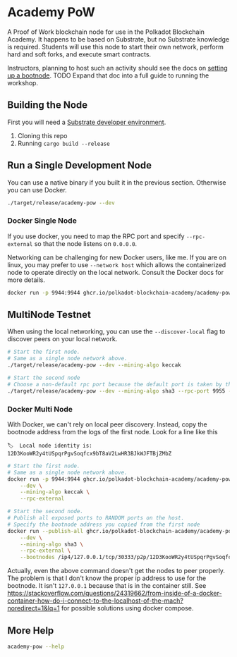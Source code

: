 # Academy PoW

A Proof of Work blockchain node for use in the Polkadot Blockchain Academy.
It happens to be based on Substrate, but no Substrate knowledge is required.
Students will use this node to start their own network, perform hard and soft forks, and execute smart contracts.

Instructors, planning to host such an activity should see the docs on [setting up a bootnode](./SettingUpTheBootnode.md). TODO Expand that doc into a full guide to running the workshop.

## Building the Node

First you will need a [Substrate developer environment](https://docs.substrate.io/install/).

1. Cloning this repo
2. Running `cargo build --release`

## Run a Single Development Node

You can use a native binary if you built it in the previous section. Otherwise you can use Docker.

```sh
./target/release/academy-pow --dev
```

### Docker Single Node

If you use docker, you need to map the RPC port and specify `--rpc-external` so that the node listens on `0.0.0.0`.

Networking can be challenging for new Docker users, like me. If you are on linux, you may prefer to use `--network host` which allows the containerized node to operate directly on the local network. Consult the Docker docs for more details.

```sh
docker run -p 9944:9944 ghcr.io/polkadot-blockchain-academy/academy-pow:main --dev --rpc-external
```

## MultiNode Testnet

When using the local networking, you can use the `--discover-local` flag to discover peers on your local network.

```sh
# Start the first node.
# Same as a single node network above.
./target/release/academy-pow --dev --mining-algo keccak

# Start the second node
# Choose a non-default rpc port because the default port is taken by the first node.
./target/release/academy-pow --dev --mining-algo sha3 --rpc-port 9955 --discover-local
```

### Docker Multi Node

With Docker, we can't rely on local peer discovery. Instead, copy the bootnode address from the logs of the first node.
Look for a line like this

```
🏷  Local node identity is: 12D3KooWR2y4tUSpqrPgvSoqfcx9bT8aV2LwHR3BJkWJFTBjZMbZ 
```

```sh
# Start the first node.
# Same as a single node network above.
docker run -p 9944:9944 ghcr.io/polkadot-blockchain-academy/academy-pow:main \
    --dev \
    --mining-algo keccak \
    --rpc-external

# Start the second node.
# Publish all exposed ports to RANDOM ports on the host.
# Specify the bootnode address you copied from the first node
docker run --publish-all ghcr.io/polkadot-blockchain-academy/academy-pow:main \
    --dev \
    --mining-algo sha3 \
    --rpc-external \
    --bootnodes /ip4/127.0.0.1/tcp/30333/p2p/12D3KooWR2y4tUSpqrPgvSoqfcx9bT8aV2LwHR3BJkWJFTBjZMbZ

```

Actually, even the above command doesn't get the nodes to peer properly. The problem is that I don't know the proper ip address to use for the bootnode. It isn't `127.0.0.1` because that is in the container still. See https://stackoverflow.com/questions/24319662/from-inside-of-a-docker-container-how-do-i-connect-to-the-localhost-of-the-mach?noredirect=1&lq=1 for possible solutions using docker compose.

## More Help

```sh
academy-pow --help
```
